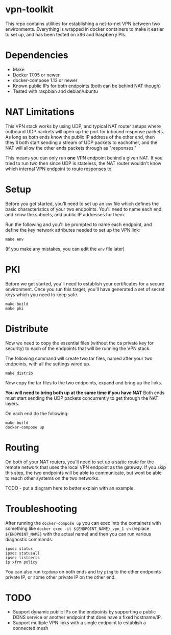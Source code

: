 # vpn-toolkit

This repo contains utilities for establishing a net-to-net VPN between
two environments.  Everything is wrapped in docker containers to make
it easier to set up, and has been tested on x86 and Raspberry PIs.

# Dependencies

* Make
* Docker 17.05 or newer
* docker-compose 1.13 or newer
* Known public IPs for both endpoints (both can be behind NAT though)
* Tested with raspbian and debian/ubuntu

# NAT Limitations

This VPN stack works by using UDP, and typical NAT router setups where
outbound UDP packets will open up the port for inbound response packets.
As long as both ends know the public IP address of the other end,
then they'll both start sending a stream of UDP packets to eachother,
and the NAT will allow the other ends packets through as "responses."

This means you can only run **one** VPN endpoint behind a given NAT.  If you
tried to run two then since UDP is stateless, the NAT router wouldn't know which
internal VPN endpoint to route responses to.

# Setup

Before you get started, you'll need to set up an `env` file which defines
the basic characteristics of your two endpoints.  You'll need to name
each end, and know the subnets, and public IP addresses for them.

Run the following and you'll be prompted to name each endpoint, and define
the key network attributes needed to set up the VPN link:
```
make env
```
(If you make any mistakes, you can edit the `env` file later)

# PKI

Before we get started, you'll need to establish your certificates for
a secure environment.  Once you run this target, you'll have generated a set of secret
keys which you need to keep safe.

```
make build
make pki
```

# Distribute

Now we need to copy the essential files (without the ca private key for security) to each
of the endpoints that will be running the VPN stack.

The following command will create two tar files, named after your two endpoints, with
all the settings wired up.

```
make distrib
```

Now copy the tar files to the two endpoints, expand and bring up the links.

**You will need to bring both up at the same time if you have NAT** Both
ends must start sending the UDP packets concurrently to get through the
NAT layers.

On each end do the following:
```
make build
docker-compose up
```

# Routing

On both of your NAT routers, you'll need to set up a static route for
the remote network that uses the local VPN endpoint as the gateway.
If you skip this step, the two endpoints will be able to communicate,
but wont be able to reach other systems on the two networks.

TODO - put a diagram here to better explain with an example.


# Troubleshooting

After running the `docker-compose up` you can exec into the containers with something like `docker exec -it ${ENDPOINT_NAME}_vpn_1 sh` (replace `${ENDPOINT_NAME}` with the actual name) and then you can run
various diagnostic commands.
```
ipsec status
ipsec statusall
ipsec listcerts
ip xfrm policy
```

You can also run `tcpdump` on both ends and try `ping` to the other
endpoints private IP, or some other private IP on the other end.

# TODO

* Support dynamic public IPs on the endpoints by supporting a public DDNS
  service or another endpoint that does have a fixed hostname/IP.
* Support multiple VPN links with a single endpoint to establish a connected mesh
